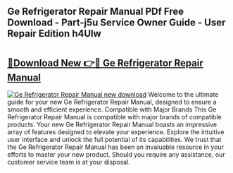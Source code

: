 ## Ge Refrigerator Repair Manual PDf Free Download - Part-j5u Service Owner Guide - User Repair Edition h4Ulw

# <h2><a href="http://bc13946.oget.top/?id=Ge+Refrigerator+Repair+Manual">🔗Download New 👉🔴 Ge Refrigerator Repair Manual</a></h2>

[![Ge Refrigerator Repair Manual new download](https://i.imgur.com/5g1atiW.png)](http://bc13946.oget.top/?id=Ge+Refrigerator+Repair+Manual)
Welcome to the ultimate guide for your new Ge Refrigerator Repair Manual, designed to ensure a smooth and efficient experience. Compatible with Major Brands This Ge Refrigerator Repair Manual is compatible with major brands of compatible products. Your new Ge Refrigerator Repair Manual boasts an impressive array of features designed to elevate your experience. Explore the intuitive user interface and unlock the full potential of its capabilities. We trust that the Ge Refrigerator Repair Manual has been an invaluable resource in your efforts to master your new product. Should you require any assistance, our customer service team is at your disposal.
